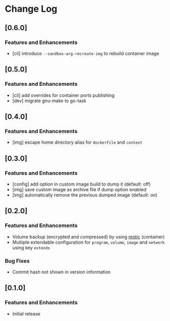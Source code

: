 # Change Log

## [0.6.0]

### Features and Enhancements

- [cli] introduce `--sandbox-arg-recreate-img` to rebuild container image 


## [0.5.0]

### Features and Enhancements

- [cli] add overrides for container ports publishing
- [dev] migrate gnu-make to go-task

## [0.4.0]

### Features and Enhancements

- [img] escape home directory alias for `dockerFile` and `context`

## [0.3.0]

### Features and Enhancements

- [config] add option in custom image build to dump it (default: off)
- [img] save custom image as archive file if dump option enabled
- [img] automatically remove the previous dumped image (default: on)


## [0.2.0]

### Features and Enhancements

- Volume backup (encrypted and compressed) by using [restic](https://restic.net/) (container)
- Multiple extendable configuration for `program`, `volume`, `image` and `network` using key `extends`

### Bug Fixes

- Commit hash not shown in version information

## [0.1.0]

### Features and Enhancements

- Initial release